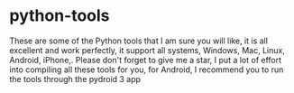 # python-tools
These are some of the Python tools that I am sure you will like, it is all excellent and work perfectly, it support all systems, Windows, Mac, Linux, Android, iPhone,.  Please don't forget to give me a star, I put a lot of effort into compiling all these tools for you, for Android, I recommend you to run the tools through the pydroid 3 app
